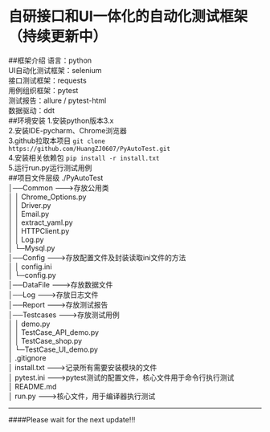 # 自研接口和UI一体化的自动化测试框架（持续更新中）
##框架介绍
语言：python  
UI自动化测试框架：selenium  
接口测试框架：requests  
用例组织框架：pytest  
测试报告：allure / pytest-html  
数据驱动：ddt  
##环境安装
1.安装python版本3.x  
2.安装IDE-pycharm、Chrome浏览器   
3.github拉取本项目 `git clone https://github.com/HuangZJ0607/PyAutoTest.git`  
4.安装相关依赖包 `pip install -r install.txt`   
5.运行run.py运行测试用例  
##项目文件层级
./PyAutoTest  
│──Common --->存放公用类  
│   │  Chrome_Options.py   
│   │  Driver.py   
│   │  Email.py   
│   │  extract_yaml.py   
│   │  HTTPClient.py   
│   │  Log.py   
│   └─Mysql.py          
│──Config --->存放配置文件及封装读取ini文件的方法  
│   │  config.ini    
│   └─config.py          
│──DataFile --->存放数据文件  
│──Log --->存放日志文件  
│──Report --->存放测试报告    
│──Testcases --->存放测试用例    
│   │  demo.py  
│   │  TestCase_API_demo.py  
│   │  TestCase_shop.py   
│   └─TestCase_UI_demo.py  
│  .gitignore  
│  install.txt --->记录所有需要安装模块的文件  
│  pytest.ini --->pytest测试的配置文件，核心文件用于命令行执行测试  
│  README.md  
│  run.py --->核心文件，用于编译器执行测试  
***
####Please wait for the next update!!!

 
